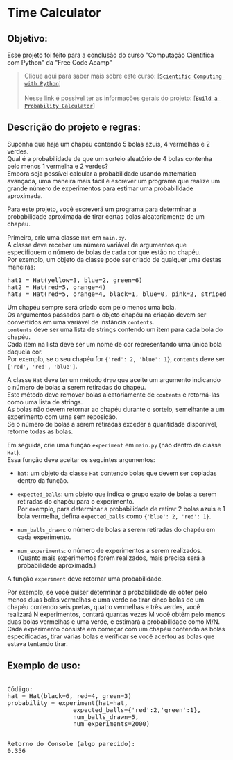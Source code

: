 # Time Calculator

## Objetivo:

Esse projeto foi feito para a conclusão do curso "Computação Cientifica com Python" da "Free Code Acamp"
>Clique aqui para saber mais sobre este curso: [[`Scientific Computing with Python`](https://www.freecodecamp.org/learn/scientific-computing-with-python/)]<br>
><br>
>Nesse link é possivel ter as informações gerais do projeto: [[`Build a Probability Calculator`](https://www.freecodecamp.org/learn/scientific-computing-with-python/build-a-probability-calculator-project/build-a-probability-calculator-project)]

## Descrição do projeto e regras:

Suponha que haja um chapéu contendo 5 bolas azuis, 4 vermelhas e 2 verdes.  
Qual é a probabilidade de que um sorteio aleatório de 4 bolas contenha pelo menos 1 vermelha e 2 verdes?  
Embora seja possível calcular a probabilidade usando matemática avançada, uma maneira mais fácil é escrever um programa que realize um grande número de experimentos para estimar uma probabilidade aproximada.

Para este projeto, você escreverá um programa para determinar a probabilidade aproximada de tirar certas bolas aleatoriamente de um chapéu.

Primeiro, crie uma classe `Hat` em `main.py`.  
A classe deve receber um número variável de argumentos que especifiquem o número de bolas de cada cor que estão no chapéu.  
Por exemplo, um objeto da classe pode ser criado de qualquer uma destas maneiras:
<pre>
hat1 = Hat(yellow=3, blue=2, green=6)
hat2 = Hat(red=5, orange=4)
hat3 = Hat(red=5, orange=4, black=1, blue=0, pink=2, striped=9)
</pre>

Um chapéu sempre será criado com pelo menos uma bola.  
Os argumentos passados para o objeto chapéu na criação devem ser convertidos em uma variável de instância `contents`.  
`contents` deve ser uma lista de strings contendo um item para cada bola do chapéu.  
Cada item na lista deve ser um nome de cor representando uma única bola daquela cor.  
Por exemplo, se o seu chapéu for `{'red': 2, 'blue': 1}`, `contents` deve ser `['red', 'red', 'blue']`.

A classe `Hat` deve ter um método `draw` que aceite um argumento indicando o número de bolas a serem retiradas do chapéu.  
Este método deve remover bolas aleatoriamente de `contents` e retorná-las como uma lista de strings.  
As bolas não devem retornar ao chapéu durante o sorteio, semelhante a um experimento com urna sem reposição.  
Se o número de bolas a serem retiradas exceder a quantidade disponível, retorne todas as bolas.

Em seguida, crie uma função `experiment` em `main.py` (não dentro da classe `Hat`).  
Essa função deve aceitar os seguintes argumentos:

  - `hat`: um objeto da classe `Hat` contendo bolas que devem ser copiadas dentro da função.

  - `expected_balls`: um objeto que indica o grupo exato de bolas a serem retiradas do chapéu para o experimento.  
    Por exemplo, para determinar a probabilidade de retirar 2 bolas azuis e 1 bola vermelha, defina `expected_balls` como `{'blue': 2, 'red': 1}`.

  - `num_balls_drawn`: o número de bolas a serem retiradas do chapéu em cada experimento.

  - `num_experiments`: o número de experimentos a serem realizados. (Quanto mais experimentos forem realizados, mais precisa será a probabilidade aproximada.)

A função `experiment` deve retornar uma probabilidade.

 Por exemplo, se você quiser determinar a probabilidade de obter pelo menos duas bolas vermelhas e uma verde ao tirar cinco bolas de um chapéu contendo seis pretas, quatro vermelhas e três verdes, você realizará N experimentos, contará quantas vezes M você obtém pelo menos duas bolas vermelhas e uma verde, e estimará a probabilidade como M/N.  
Cada experimento consiste em começar com um chapéu contendo as bolas especificadas, tirar várias bolas e verificar se você acertou as bolas que estava tentando tirar.

## Exemplo de uso:
<pre> 
Código:
hat = Hat(black=6, red=4, green=3)
probability = experiment(hat=hat,
                  expected_balls={'red':2,'green':1},
                  num_balls_drawn=5,
                  num_experiments=2000)
</pre>
<pre>  
Retorno do Console (algo parecido):
0.356
</pre>






